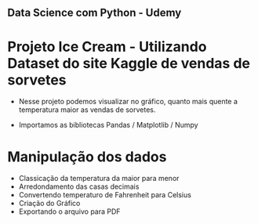 ## Data Science com Python - Udemy

# Projeto Ice Cream - Utilizando Dataset do site **Kaggle** de vendas de sorvetes

* Nesse projeto podemos visualizar no gráfico, quanto mais quente a temperatura maior as vendas de sorvetes.

* Importamos as bibliotecas Pandas / Matplotlib / Numpy 

# Manipulação dos dados

* Classicação da temperatura da maior para menor
* Arredondamento das casas decimais
* Convertendo temperaturo de Fahrenheit para Celsius
* Criação do Gráfico
* Exportando o arquivo para PDF
